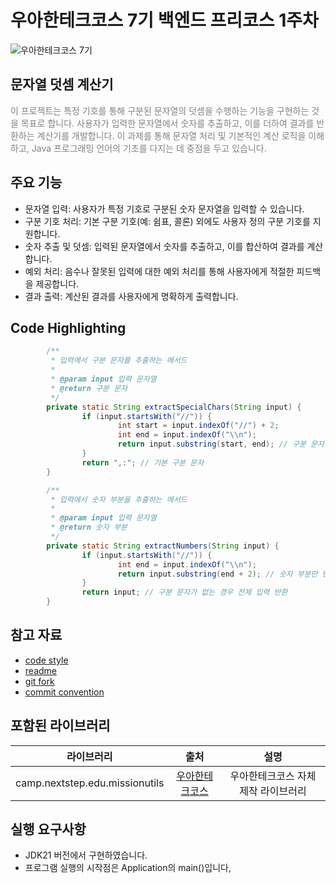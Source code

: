 # 우아한테크코스 7기 백엔드 프리코스 1주차
![우아한테크코스 7기](https://oopy.lazyrockets.com/api/v2/notion/image?src=https%3A%2F%2Fprod-files-secure.s3.us-west-2.amazonaws.com%2Ff71cbdcd-b763-41af-9bbb-42abdb18bd6a%2F8725996b-9c63-4691-927f-2989a2f47ca8%2Fcover-22x.png&blockId=8705deab-d8f2-476b-9892-98b37b020779&width=2400')

## 문자열 덧셈 계산기

<span style="color: #808080">이 프로젝트는 특정 기호를 통해 구분된 문자열의 덧셈을 수행하는 기능을 구현하는 것을 목표로 합니다. 사용자가 입력한 문자열에서 숫자를 추출하고, 이를 더하여 결과를 반환하는 계산기를 개발합니다. 이 과제를 통해 문자열 처리 및 기본적인 계산 로직을 이해하고, Java 프로그래밍 언어의 기초를 다지는 데 중점을 두고 있습니다.</span>

## 주요 기능

- 문자열 입력: 사용자가 특정 기호로 구분된 숫자 문자열을 입력할 수 있습니다.
- 구분 기호 처리: 기본 구분 기호(예: 쉼표, 콜론) 외에도 사용자 정의 구분 기호를 지원합니다.
- 숫자 추출 및 덧셈: 입력된 문자열에서 숫자를 추출하고, 이를 합산하여 결과를 계산합니다.
- 예외 처리: 음수나 잘못된 입력에 대한 예외 처리를 통해 사용자에게 적절한 피드백을 제공합니다.
- 결과 출력: 계산된 결과를 사용자에게 명확하게 출력합니다.

## Code Highlighting

```java
        /**
         * 입력에서 구분 문자를 추출하는 메서드
         *
         * @param input 입력 문자열
         * @return 구분 문자
         */
        private static String extractSpecialChars(String input) {
                if (input.startsWith("//")) {
                        int start = input.indexOf("//") + 2;
                        int end = input.indexOf("\\n");
                        return input.substring(start, end); // 구분 문자 반환
                }
                return ",:"; // 기본 구분 문자
        }

        /**
         * 입력에서 숫자 부분을 추출하는 메서드
         *
         * @param input 입력 문자열
         * @return 숫자 부분
         */
        private static String extractNumbers(String input) {
                if (input.startsWith("//")) {
                        int end = input.indexOf("\\n");
                        return input.substring(end + 2); // 숫자 부분만 반환
                }
                return input; // 구분 문자가 없는 경우 전체 입력 반환
        }
```

## 참고 자료

- [code style](https://github.com/woowacourse/woowacourse-docs/tree/main/styleguide/java)
- [readme](https://insight.infograb.net/blog/2023/08/23/good-readme/)
- [git fork](https://github.com/woowacourse-precourse/java-calculator-7)
- [commit convention](https://gist.github.com/stephenparish/9941e89d80e2bc58a153)

## 포함된 라이브러리

|라이브러리|출처|설명|
|:---:|:---:|:---:|
|camp.nextstep.edu.missionutils|[우아한테크코스](https://www.woowacourse.io/)|우아한테크코스 자체 제작 라이브러리|

## 실행 요구사항
* JDK21 버전에서 구현하였습니다.
* 프로그램 실행의 시작점은 Application의 main()입니다,
